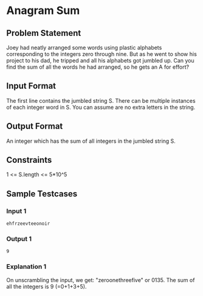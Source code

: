 # Anagram Sum

## Problem Statement

Joey had neatly arranged some words using plastic alphabets corresponding to the integers zero through nine. But as he went to show his project to his dad, he tripped and all his alphabets got jumbled up. Can you find the sum of all the words he had arranged, so he gets an A for effort?

## Input Format

The first line contains the jumbled string S. There can be multiple instances of each integer word in S. You can assume are no extra letters in the string.

## Output Format

An integer which has the sum of all integers in the jumbled string S.

## Constraints

1 <= S.length <= 5\*10^5

## Sample Testcases

### Input 1

```
ehfrzeevteeonoir
```

### Output 1

```
9
```

### Explanation 1

On unscrambling the input, we get: "zeroonethreefive" or 0135. The sum of all the integers is 9 (=0+1+3+5).
